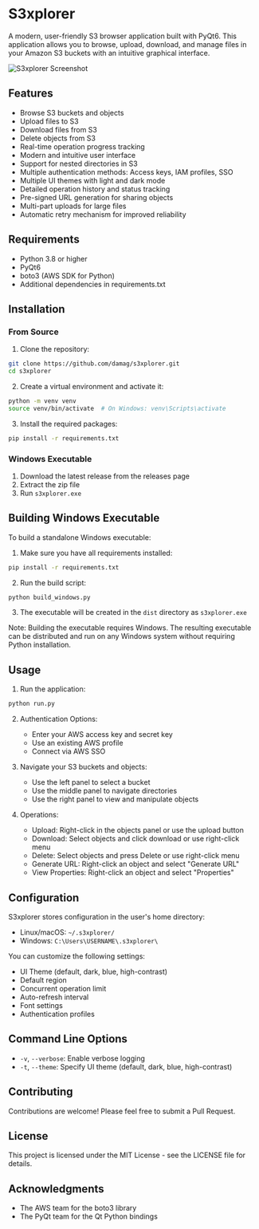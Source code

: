 # S3xplorer

A modern, user-friendly S3 browser application built with PyQt6. This application allows you to browse, upload, download, and manage files in your Amazon S3 buckets with an intuitive graphical interface.

![S3xplorer Screenshot](resources/screenshot.png)

## Features

- Browse S3 buckets and objects
- Upload files to S3
- Download files from S3
- Delete objects from S3
- Real-time operation progress tracking
- Modern and intuitive user interface
- Support for nested directories in S3
- Multiple authentication methods: Access keys, IAM profiles, SSO
- Multiple UI themes with light and dark mode
- Detailed operation history and status tracking
- Pre-signed URL generation for sharing objects
- Multi-part uploads for large files
- Automatic retry mechanism for improved reliability

## Requirements

- Python 3.8 or higher
- PyQt6
- boto3 (AWS SDK for Python)
- Additional dependencies in requirements.txt

## Installation

### From Source

1. Clone the repository:
```bash
git clone https://github.com/damag/s3xplorer.git
cd s3xplorer
```

2. Create a virtual environment and activate it:
```bash
python -m venv venv
source venv/bin/activate  # On Windows: venv\Scripts\activate
```

3. Install the required packages:
```bash
pip install -r requirements.txt
```

### Windows Executable

1. Download the latest release from the releases page
2. Extract the zip file
3. Run `s3xplorer.exe`

## Building Windows Executable

To build a standalone Windows executable:

1. Make sure you have all requirements installed:
```bash
pip install -r requirements.txt
```

2. Run the build script:
```bash
python build_windows.py
```

3. The executable will be created in the `dist` directory as `s3xplorer.exe`

Note: Building the executable requires Windows. The resulting executable can be distributed and run on any Windows system without requiring Python installation.

## Usage

1. Run the application:
```bash
python run.py
```

2. Authentication Options:
   - Enter your AWS access key and secret key
   - Use an existing AWS profile
   - Connect via AWS SSO

3. Navigate your S3 buckets and objects:
   - Use the left panel to select a bucket
   - Use the middle panel to navigate directories
   - Use the right panel to view and manipulate objects

4. Operations:
   - Upload: Right-click in the objects panel or use the upload button
   - Download: Select objects and click download or use right-click menu
   - Delete: Select objects and press Delete or use right-click menu
   - Generate URL: Right-click an object and select "Generate URL"
   - View Properties: Right-click an object and select "Properties"

## Configuration

S3xplorer stores configuration in the user's home directory:
- Linux/macOS: `~/.s3xplorer/`
- Windows: `C:\Users\USERNAME\.s3xplorer\`

You can customize the following settings:
- UI Theme (default, dark, blue, high-contrast)
- Default region
- Concurrent operation limit
- Auto-refresh interval
- Font settings
- Authentication profiles

## Command Line Options

- `-v`, `--verbose`: Enable verbose logging
- `-t`, `--theme`: Specify UI theme (default, dark, blue, high-contrast)

## Contributing

Contributions are welcome! Please feel free to submit a Pull Request.

## License

This project is licensed under the MIT License - see the LICENSE file for details.

## Acknowledgments

- The AWS team for the boto3 library
- The PyQt team for the Qt Python bindings
